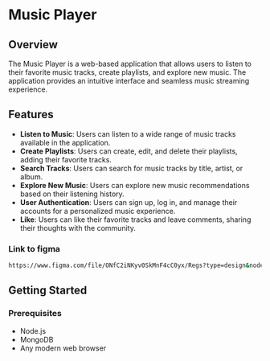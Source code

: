 #   Music Player

## Overview
The Music  Player is a web-based application that allows users to listen to their favorite music tracks, create playlists, and explore new music. The application provides an intuitive interface and seamless music streaming experience.

## Features
- **Listen to Music**: Users can listen to a wide range of music tracks available in the application.
- **Create Playlists**: Users can create, edit, and delete their playlists, adding their favorite tracks.
- **Search Tracks**: Users can search for music tracks by title, artist, or album.
- **Explore New Music**: Users can explore new music recommendations based on their listening history.
- **User Authentication**: Users can sign up, log in, and manage their accounts for a personalized music experience.
- **Like**: Users can like their favorite tracks and leave comments, sharing their thoughts with the community.

### Link to figma
   ```sh
   https://www.figma.com/file/ONfC2iNKyv0SkMnF4cC0yx/Regs?type=design&node-id=0%3A1&mode=design&t=uScAqfoMhyxjMhjA-1
   ```
   
## Getting Started

### Prerequisites
- Node.js
- MongoDB
- Any modern web browser

